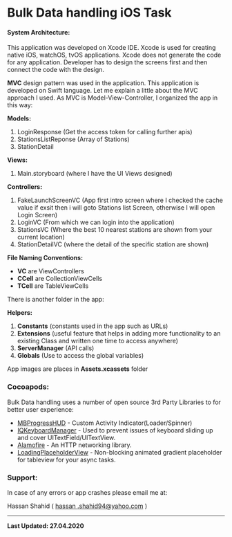 # Bulk Data handling iOS Task


#### System Architecture:
This application was developed on Xcode IDE. Xcode is used for creating native iOS, watchOS, tvOS applications. Xcode does not generate the code for any application. Developer has to design the screens first and then connect the code with the design.

**MVC** design pattern was used in the application. This application is developed on Swift language. Let me explain a little about the MVC approach I used. As MVC is Model-View-Controller, I organized the app in this way:

**Models:**
1. LoginResponse (Get the access token for calling further apis)
2. StationsListReponse (Array of Stations)
3. StationDetail 

**Views:**
1. Main.storyboard (where I have the UI Views designed)

**Controllers:**
1. FakeLaunchScreenVC (App first intro screen where I checked the cache value if exsit then i will goto Stations list Screen, otherwise I will open Login Screen)
2. LoginVC (From which we can login into the application)
3. StationsVC (Where  the best 10 nearest stations are shown from your current location)
4. StationDetailVC (where the detail of the specific station are shown)

**File Naming Conventions:**

* **VC** are ViewControllers
* **CCell** are CollectionViewCells
* **TCell** are TableViewCells

There is another folder in the app:

**Helpers:**
1. **Constants** (constants used in the app such as URLs)
2. **Extensions** (useful feature that helps in adding more functionality to an existing Class and written one time to access anywhere)
3. **ServerManager** (API calls)
4. **Globals** (Use to access the global variables)

App images are places in **Assets.xcassets** folder


### Cocoapods:

Bulk Data handling uses a number of open source 3rd Party Libraries to for better user experience:

* [MBProgressHUD](https://github.com/jdg/MBProgressHUD) - Custom Activity Indicator(Loader/Spinner)
* [IQKeyboardManager](https://github.com/hackiftekhar/IQKeyboardManager) - Used to prevent issues of keyboard sliding up and cover UITextField/UITextView.
* [Alamofire](https://github.com/Alamofire/Alamofire) - An HTTP networking library.
* [LoadingPlaceholderView](https://github.com/MarioIannotta/LoadingPlaceholderView) - Non-blocking animated gradient placeholder for tableview for your async tasks.

### Support:
In case of any errors or app crashes please email me at:

Hassan Shahid ( [hassan .shahid94@yahoo.com](hassan.shahid94@yahoo.com) )


----


**Last Updated: 27.04.2020**
